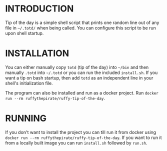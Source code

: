 # INTRODUCTION

Tip of the day is a simple shell script that prints one random line out of any file in `~/.totd/` when being called. You can configure this script to be run upon shell startup.

# INSTALLATION

You can either manually copy `totd` (tip of the day) into `~/bin` and then manually `.totd` into `~/.totd` or you can run the included `install.sh`. If you want a tip on bash startup, then add `totd` as an independent line in your shell's initialization file.

The program can also be installed and run as a docker project. Run `docker run --rm ruffythepirate/ruffy-tip-of-the-day`.

# RUNNING

If you don't want to install the project you can till run it from docker using `docker run --rm ruffythepirate/ruffy-tip-of-the-day`. If you want to run it from a locally built image you can run `install.sh` followed by `run.sh`.
